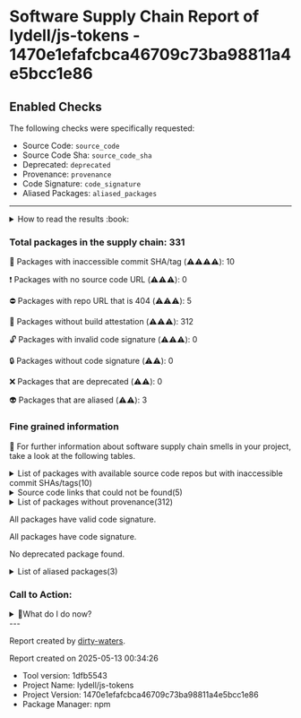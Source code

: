 
# Software Supply Chain Report of lydell/js-tokens - 1470e1efafcbca46709c73ba98811a4e5bcc1e86

## Enabled Checks
The following checks were specifically requested:

- Source Code: `source_code`
- Source Code Sha: `source_code_sha`
- Deprecated: `deprecated`
- Provenance: `provenance`
- Code Signature: `code_signature`
- Aliased Packages: `aliased_packages`

---


<details>
    <summary>How to read the results :book: </summary>
    
 Dirty-waters has analyzed your project dependencies and found different categories for each of them:

    
 - ⚠️⚠️⚠️⚠️ : critical severity 

    
 - ⚠️⚠️⚠️ : high severity 

    
 - ⚠️⚠️: medium severity 

    
 - ⚠️: low severity 

</details>
        

 ### Total packages in the supply chain: 331


:wrench: Packages with inaccessible commit SHA/tag (⚠️⚠️⚠️⚠️): 10

:heavy_exclamation_mark: Packages with no source code URL (⚠️⚠️⚠️): 0

:no_entry: Packages with repo URL that is 404 (⚠️⚠️⚠️): 5

:black_square_button: Packages without build attestation (⚠️⚠️⚠️): 312

:unlock: Packages with invalid code signature (⚠️⚠️⚠️): 0

:lock: Packages without code signature (⚠️⚠️): 0

:x: Packages that are deprecated (⚠️⚠️): 0

:alien: Packages that are aliased (⚠️⚠️): 3


### Fine grained information

:dolphin: For further information about software supply chain smells in your project, take a look at the following tables.

<details>
<summary>List of packages with available source code repos but with inaccessible commit SHAs/tags(10)</summary>
    


| package_name                          | sha_exists   | tag_version   | is_sha   | sha                                      | tag_url   | message                          |   status_code_for_sha | parent              |
|:--------------------------------------|:-------------|:--------------|:---------|:-----------------------------------------|:----------|:---------------------------------|----------------------:|:--------------------|
| `@bcoe/v8-coverage@0.2.3`             | False        | `0.2.3`       | False    |                                          |           | No tags found in the repo        |                   200 | `[]`                |
| `@types/eslint@7.29.0`                | False        | `7.29.0`      | False    |                                          |           | Tag 7.29.0 not found in the repo |                   404 | `[]`                |
| `@types/estree@1.0.5`                 | False        | `1.0.5`       | False    |                                          |           | Tag 1.0.5 not found in the repo  |                   404 | `['rollup@4.22.4']` |
| `@types/json-schema@7.0.15`           | False        | `7.0.15`      | False    |                                          |           | Tag 7.0.15 not found in the repo |                   404 | `[]`                |
| `@types/minimist@1.2.5`               | False        | `1.2.5`       | False    |                                          |           | Tag 1.2.5 not found in the repo  |                   404 | `[]`                |
| `@types/normalize-package-data@2.4.4` | False        | `2.4.4`       | False    |                                          |           | Tag 2.4.4 not found in the repo  |                   404 | `[]`                |
| `decamelize-keys@1.1.1`               | False        | `1.1.1`       | True     | 73b6454e8d0137175c3a0195bc3a35e6194fe538 |           | Tag 1.1.1 not found in the repo  |                   404 | `[]`                |
| `keyv@4.5.4`                          | False        | `4.5.4`       | False    |                                          |           | Tag 4.5.4 not found in the repo  |                   404 | `[]`                |
| `lines-and-columns@1.2.4`             | False        | `1.2.4`       | True     | 3389156275890966091dec7611105fa5d47eb964 |           | Tag 1.2.4 not found in the repo  |                   404 | `[]`                |
| `lodash.merge@4.6.2`                  | False        | `4.6.2`       | False    |                                          |           | Tag 4.6.2 not found in the repo  |                   404 | `[]`                |
</details>

<details>
<summary>Source code links that could not be found(5)</summary>
    


|   index | package_name                 | github_url                                    | github_exists   | parent                       |
|--------:|:-----------------------------|:----------------------------------------------|:----------------|:-----------------------------|
|       1 | `@humanwhocodes/retry@0.3.0` | https://github.com/humanwhocodes/retrier      | False           | `[]`                         |
|       2 | `concat-map@0.0.1`           | https://github.com/substack/node-concat-map   | False           | `['brace-expansion@1.1.11']` |
|       3 | `file-entry-cache@8.0.0`     | https://github.com/jaredwray/file-entry-cache | False           | `[]`                         |
|       4 | `flat-cache@4.0.1`           | https://github.com/jaredwray/flat-cache       | False           | `[]`                         |
|       5 | `text-table@0.2.0`           | https://github.com/substack/text-table        | False           | `[]`                         |
</details>

<details>
<summary>List of packages without provenance(312)</summary>
    


| package_name                                  | provenance_in_version   | parent                                                                                                                                                                |
|:----------------------------------------------|:------------------------|:----------------------------------------------------------------------------------------------------------------------------------------------------------------------|
| `@ampproject/remapping@2.3.0`                 | False                   | `[]`                                                                                                                                                                  |
| `@babel/code-frame@7.24.7`                    | False                   | `[]`                                                                                                                                                                  |
| `@babel/helper-string-parser@7.24.8`          | False                   | `[]`                                                                                                                                                                  |
| `@babel/helper-validator-identifier@7.24.7`   | False                   | `[]`                                                                                                                                                                  |
| `@babel/highlight@7.24.7`                     | False                   | `[]`                                                                                                                                                                  |
| `@babel/parser@7.25.3`                        | False                   | `[]`                                                                                                                                                                  |
| `@babel/types@7.25.2`                         | False                   | `[]`                                                                                                                                                                  |
| `@bcoe/v8-coverage@0.2.3`                     | False                   | `[]`                                                                                                                                                                  |
| `@esbuild/aix-ppc64@0.21.5`                   | False                   | `[]`                                                                                                                                                                  |
| `@esbuild/android-arm64@0.21.5`               | False                   | `[]`                                                                                                                                                                  |
| `@esbuild/android-arm@0.21.5`                 | False                   | `[]`                                                                                                                                                                  |
| `@esbuild/android-x64@0.21.5`                 | False                   | `[]`                                                                                                                                                                  |
| `@esbuild/darwin-arm64@0.21.5`                | False                   | `[]`                                                                                                                                                                  |
| `@esbuild/darwin-x64@0.21.5`                  | False                   | `[]`                                                                                                                                                                  |
| `@esbuild/freebsd-arm64@0.21.5`               | False                   | `[]`                                                                                                                                                                  |
| `@esbuild/freebsd-x64@0.21.5`                 | False                   | `[]`                                                                                                                                                                  |
| `@esbuild/linux-arm64@0.21.5`                 | False                   | `[]`                                                                                                                                                                  |
| `@esbuild/linux-arm@0.21.5`                   | False                   | `[]`                                                                                                                                                                  |
| `@esbuild/linux-ia32@0.21.5`                  | False                   | `[]`                                                                                                                                                                  |
| `@esbuild/linux-loong64@0.21.5`               | False                   | `[]`                                                                                                                                                                  |
| `@esbuild/linux-mips64el@0.21.5`              | False                   | `[]`                                                                                                                                                                  |
| `@esbuild/linux-ppc64@0.21.5`                 | False                   | `[]`                                                                                                                                                                  |
| `@esbuild/linux-riscv64@0.21.5`               | False                   | `[]`                                                                                                                                                                  |
| `@esbuild/linux-s390x@0.21.5`                 | False                   | `[]`                                                                                                                                                                  |
| `@esbuild/linux-x64@0.21.5`                   | False                   | `[]`                                                                                                                                                                  |
| `@esbuild/netbsd-x64@0.21.5`                  | False                   | `[]`                                                                                                                                                                  |
| `@esbuild/openbsd-x64@0.21.5`                 | False                   | `[]`                                                                                                                                                                  |
| `@esbuild/sunos-x64@0.21.5`                   | False                   | `[]`                                                                                                                                                                  |
| `@esbuild/win32-arm64@0.21.5`                 | False                   | `[]`                                                                                                                                                                  |
| `@esbuild/win32-ia32@0.21.5`                  | False                   | `[]`                                                                                                                                                                  |
| `@esbuild/win32-x64@0.21.5`                   | False                   | `[]`                                                                                                                                                                  |
| `@eslint-community/eslint-utils@4.4.0`        | False                   | `[]`                                                                                                                                                                  |
| `@eslint-community/regexpp@4.11.0`            | False                   | `[]`                                                                                                                                                                  |
| `@eslint/js@9.9.0`                            | False                   | `['eslint@9.9.0']`                                                                                                                                                    |
| `@eslint/object-schema@2.1.4`                 | False                   | `[]`                                                                                                                                                                  |
| `@humanwhocodes/module-importer@1.0.1`        | False                   | `[]`                                                                                                                                                                  |
| `@humanwhocodes/retry@0.3.0`                  | False                   | `[]`                                                                                                                                                                  |
| `@isaacs/cliui@8.0.2`                         | False                   | `[]`                                                                                                                                                                  |
| `@istanbuljs/schema@0.1.3`                    | False                   | `[]`                                                                                                                                                                  |
| `@jest/schemas@29.6.3`                        | False                   | `[]`                                                                                                                                                                  |
| `@jridgewell/gen-mapping@0.3.5`               | False                   | `[]`                                                                                                                                                                  |
| `@jridgewell/resolve-uri@3.1.2`               | False                   | `[]`                                                                                                                                                                  |
| `@jridgewell/set-array@1.2.1`                 | False                   | `[]`                                                                                                                                                                  |
| `@jridgewell/sourcemap-codec@1.5.0`           | False                   | `[]`                                                                                                                                                                  |
| `@jridgewell/trace-mapping@0.3.25`            | False                   | `[]`                                                                                                                                                                  |
| `@nodelib/fs.scandir@2.1.5`                   | False                   | `['@nodelib/fs.walk@1.2.8']`                                                                                                                                          |
| `@nodelib/fs.stat@2.0.5`                      | False                   | `['@nodelib/fs.scandir@2.1.5']`                                                                                                                                       |
| `@nodelib/fs.walk@1.2.8`                      | False                   | `[]`                                                                                                                                                                  |
| `@pkgjs/parseargs@0.11.0`                     | False                   | `[]`                                                                                                                                                                  |
| `@rollup/rollup-android-arm-eabi@4.22.4`      | False                   | `[]`                                                                                                                                                                  |
| `@rollup/rollup-android-arm64@4.22.4`         | False                   | `[]`                                                                                                                                                                  |
| `@rollup/rollup-darwin-arm64@4.22.4`          | False                   | `[]`                                                                                                                                                                  |
| `@rollup/rollup-darwin-x64@4.22.4`            | False                   | `[]`                                                                                                                                                                  |
| `@rollup/rollup-linux-arm-gnueabihf@4.22.4`   | False                   | `[]`                                                                                                                                                                  |
| `@rollup/rollup-linux-arm-musleabihf@4.22.4`  | False                   | `[]`                                                                                                                                                                  |
| `@rollup/rollup-linux-arm64-gnu@4.22.4`       | False                   | `[]`                                                                                                                                                                  |
| `@rollup/rollup-linux-arm64-musl@4.22.4`      | False                   | `[]`                                                                                                                                                                  |
| `@rollup/rollup-linux-powerpc64le-gnu@4.22.4` | False                   | `[]`                                                                                                                                                                  |
| `@rollup/rollup-linux-riscv64-gnu@4.22.4`     | False                   | `[]`                                                                                                                                                                  |
| `@rollup/rollup-linux-s390x-gnu@4.22.4`       | False                   | `[]`                                                                                                                                                                  |
| `@rollup/rollup-linux-x64-gnu@4.22.4`         | False                   | `[]`                                                                                                                                                                  |
| `@rollup/rollup-linux-x64-musl@4.22.4`        | False                   | `[]`                                                                                                                                                                  |
| `@rollup/rollup-win32-arm64-msvc@4.22.4`      | False                   | `[]`                                                                                                                                                                  |
| `@rollup/rollup-win32-ia32-msvc@4.22.4`       | False                   | `[]`                                                                                                                                                                  |
| `@rollup/rollup-win32-x64-msvc@4.22.4`        | False                   | `[]`                                                                                                                                                                  |
| `@sinclair/typebox@0.27.8`                    | False                   | `[]`                                                                                                                                                                  |
| `@tsd/typescript@5.4.5`                       | False                   | `[]`                                                                                                                                                                  |
| `@types/eslint@7.29.0`                        | False                   | `[]`                                                                                                                                                                  |
| `@types/estree@1.0.5`                         | False                   | `['rollup@4.22.4']`                                                                                                                                                   |
| `@types/json-schema@7.0.15`                   | False                   | `[]`                                                                                                                                                                  |
| `@types/minimist@1.2.5`                       | False                   | `[]`                                                                                                                                                                  |
| `@types/normalize-package-data@2.4.4`         | False                   | `[]`                                                                                                                                                                  |
| `@typescript-eslint/scope-manager@8.1.0`      | False                   | `['@typescript-eslint/utils@8.1.0']`                                                                                                                                  |
| `@typescript-eslint/types@8.1.0`              | False                   | `['@typescript-eslint/visitor-keys@8.1.0', '@typescript-eslint/scope-manager@8.1.0', '@typescript-eslint/utils@8.1.0', '@typescript-eslint/typescript-estree@8.1.0']` |
| `@typescript-eslint/typescript-estree@8.1.0`  | False                   | `['@typescript-eslint/utils@8.1.0']`                                                                                                                                  |
| `@typescript-eslint/utils@8.1.0`              | False                   | `[]`                                                                                                                                                                  |
| `@typescript-eslint/visitor-keys@8.1.0`       | False                   | `['@typescript-eslint/scope-manager@8.1.0', '@typescript-eslint/typescript-estree@8.1.0']`                                                                            |
| `@vitest/eslint-plugin@1.0.3`                 | False                   | `[]`                                                                                                                                                                  |
| `acorn-jsx@5.3.2`                             | False                   | `[]`                                                                                                                                                                  |
| `acorn@8.12.1`                                | False                   | `[]`                                                                                                                                                                  |
| `ajv@6.12.6`                                  | False                   | `[]`                                                                                                                                                                  |
| `ansi-escapes@4.3.2`                          | False                   | `[]`                                                                                                                                                                  |
| `ansi-regex@5.0.1`                            | False                   | `[]`                                                                                                                                                                  |
| `ansi-regex@6.0.1`                            | False                   | `[]`                                                                                                                                                                  |
| `ansi-styles@3.2.1`                           | False                   | `[]`                                                                                                                                                                  |
| `ansi-styles@4.3.0`                           | False                   | `[]`                                                                                                                                                                  |
| `ansi-styles@5.2.0`                           | False                   | `[]`                                                                                                                                                                  |
| `ansi-styles@6.2.1`                           | False                   | `[]`                                                                                                                                                                  |
| `argparse@2.0.1`                              | False                   | `[]`                                                                                                                                                                  |
| `array-union@2.1.0`                           | False                   | `[]`                                                                                                                                                                  |
| `arrify@1.0.1`                                | False                   | `[]`                                                                                                                                                                  |
| `assertion-error@2.0.1`                       | False                   | `[]`                                                                                                                                                                  |
| `balanced-match@1.0.2`                        | False                   | `[]`                                                                                                                                                                  |
| `brace-expansion@1.1.11`                      | False                   | `[]`                                                                                                                                                                  |
| `brace-expansion@2.0.1`                       | False                   | `[]`                                                                                                                                                                  |
| `braces@3.0.3`                                | False                   | `[]`                                                                                                                                                                  |
| `cac@6.7.14`                                  | False                   | `[]`                                                                                                                                                                  |
| `callsites@3.1.0`                             | False                   | `[]`                                                                                                                                                                  |
| `camelcase-keys@6.2.2`                        | False                   | `[]`                                                                                                                                                                  |
| `camelcase@5.3.1`                             | False                   | `[]`                                                                                                                                                                  |
| `chai@5.1.1`                                  | False                   | `[]`                                                                                                                                                                  |
| `chalk@2.4.2`                                 | False                   | `[]`                                                                                                                                                                  |
| `chalk@4.1.2`                                 | False                   | `[]`                                                                                                                                                                  |
| `check-error@2.1.1`                           | False                   | `[]`                                                                                                                                                                  |
| `coffeescript@2.7.0`                          | False                   | `[]`                                                                                                                                                                  |
| `color-convert@1.9.3`                         | False                   | `[]`                                                                                                                                                                  |
| `color-convert@2.0.1`                         | False                   | `[]`                                                                                                                                                                  |
| `color-name@1.1.3`                            | False                   | `['color-convert@1.9.3']`                                                                                                                                             |
| `color-name@1.1.4`                            | False                   | `[]`                                                                                                                                                                  |
| `concat-map@0.0.1`                            | False                   | `['brace-expansion@1.1.11']`                                                                                                                                          |
| `cross-spawn@7.0.3`                           | False                   | `[]`                                                                                                                                                                  |
| `debug@4.3.6`                                 | False                   | `[]`                                                                                                                                                                  |
| `decamelize-keys@1.1.1`                       | False                   | `[]`                                                                                                                                                                  |
| `decamelize@1.2.0`                            | False                   | `[]`                                                                                                                                                                  |
| `deep-eql@5.0.2`                              | False                   | `[]`                                                                                                                                                                  |
| `deep-is@0.1.4`                               | False                   | `[]`                                                                                                                                                                  |
| `diff-sequences@29.6.3`                       | False                   | `[]`                                                                                                                                                                  |
| `dir-glob@3.0.1`                              | False                   | `[]`                                                                                                                                                                  |
| `eastasianwidth@0.2.0`                        | False                   | `[]`                                                                                                                                                                  |
| `emoji-regex@8.0.0`                           | False                   | `[]`                                                                                                                                                                  |
| `emoji-regex@9.2.2`                           | False                   | `[]`                                                                                                                                                                  |
| `error-ex@1.3.2`                              | False                   | `[]`                                                                                                                                                                  |
| `esbuild@0.21.5`                              | False                   | `[]`                                                                                                                                                                  |
| `escape-string-regexp@1.0.5`                  | False                   | `[]`                                                                                                                                                                  |
| `escape-string-regexp@4.0.0`                  | False                   | `[]`                                                                                                                                                                  |
| `eslint-formatter-pretty@4.1.0`               | False                   | `[]`                                                                                                                                                                  |
| `eslint-rule-docs@1.1.235`                    | False                   | `[]`                                                                                                                                                                  |
| `eslint@9.9.0`                                | False                   | `[]`                                                                                                                                                                  |
| `esquery@1.6.0`                               | False                   | `[]`                                                                                                                                                                  |
| `esrecurse@4.3.0`                             | False                   | `[]`                                                                                                                                                                  |
| `estraverse@5.3.0`                            | False                   | `[]`                                                                                                                                                                  |
| `estree-walker@3.0.3`                         | False                   | `[]`                                                                                                                                                                  |
| `esutils@2.0.3`                               | False                   | `[]`                                                                                                                                                                  |
| `everything.js@1.0.3`                         | False                   | `[]`                                                                                                                                                                  |
| `execa@8.0.1`                                 | False                   | `[]`                                                                                                                                                                  |
| `fast-deep-equal@3.1.3`                       | False                   | `[]`                                                                                                                                                                  |
| `fast-glob@3.3.2`                             | False                   | `[]`                                                                                                                                                                  |
| `fast-json-stable-stringify@2.1.0`            | False                   | `[]`                                                                                                                                                                  |
| `fast-levenshtein@2.0.6`                      | False                   | `[]`                                                                                                                                                                  |
| `fastq@1.17.1`                                | False                   | `[]`                                                                                                                                                                  |
| `file-entry-cache@8.0.0`                      | False                   | `[]`                                                                                                                                                                  |
| `fill-range@7.1.1`                            | False                   | `[]`                                                                                                                                                                  |
| `find-up@4.1.0`                               | False                   | `[]`                                                                                                                                                                  |
| `find-up@5.0.0`                               | False                   | `[]`                                                                                                                                                                  |
| `flat-cache@4.0.1`                            | False                   | `[]`                                                                                                                                                                  |
| `flatted@3.3.1`                               | False                   | `[]`                                                                                                                                                                  |
| `foreground-child@3.3.0`                      | False                   | `[]`                                                                                                                                                                  |
| `fsevents@2.3.3`                              | False                   | `[]`                                                                                                                                                                  |
| `function-bind@1.1.2`                         | False                   | `[]`                                                                                                                                                                  |
| `get-func-name@2.0.2`                         | False                   | `[]`                                                                                                                                                                  |
| `get-stream@8.0.1`                            | False                   | `[]`                                                                                                                                                                  |
| `glob-parent@5.1.2`                           | False                   | `[]`                                                                                                                                                                  |
| `glob-parent@6.0.2`                           | False                   | `[]`                                                                                                                                                                  |
| `glob@10.4.5`                                 | False                   | `[]`                                                                                                                                                                  |
| `globals@14.0.0`                              | False                   | `[]`                                                                                                                                                                  |
| `globby@11.1.0`                               | False                   | `[]`                                                                                                                                                                  |
| `hard-rejection@2.1.0`                        | False                   | `[]`                                                                                                                                                                  |
| `has-flag@3.0.0`                              | False                   | `[]`                                                                                                                                                                  |
| `has-flag@4.0.0`                              | False                   | `[]`                                                                                                                                                                  |
| `hasown@2.0.2`                                | False                   | `[]`                                                                                                                                                                  |
| `hosted-git-info@2.8.9`                       | False                   | `[]`                                                                                                                                                                  |
| `hosted-git-info@4.1.0`                       | False                   | `[]`                                                                                                                                                                  |
| `html-escaper@2.0.2`                          | False                   | `[]`                                                                                                                                                                  |
| `human-signals@5.0.0`                         | False                   | `[]`                                                                                                                                                                  |
| `ignore@5.3.2`                                | False                   | `[]`                                                                                                                                                                  |
| `import-fresh@3.3.0`                          | False                   | `[]`                                                                                                                                                                  |
| `imurmurhash@0.1.4`                           | False                   | `[]`                                                                                                                                                                  |
| `indent-string@4.0.0`                         | False                   | `[]`                                                                                                                                                                  |
| `irregular-plurals@3.5.0`                     | False                   | `[]`                                                                                                                                                                  |
| `is-arrayish@0.2.1`                           | False                   | `[]`                                                                                                                                                                  |
| `is-core-module@2.15.0`                       | False                   | `[]`                                                                                                                                                                  |
| `is-extglob@2.1.1`                            | False                   | `[]`                                                                                                                                                                  |
| `is-fullwidth-code-point@3.0.0`               | False                   | `[]`                                                                                                                                                                  |
| `is-glob@4.0.3`                               | False                   | `[]`                                                                                                                                                                  |
| `is-number@7.0.0`                             | False                   | `[]`                                                                                                                                                                  |
| `is-path-inside@3.0.3`                        | False                   | `[]`                                                                                                                                                                  |
| `is-plain-obj@1.1.0`                          | False                   | `[]`                                                                                                                                                                  |
| `is-stream@3.0.0`                             | False                   | `[]`                                                                                                                                                                  |
| `is-unicode-supported@0.1.0`                  | False                   | `[]`                                                                                                                                                                  |
| `isexe@2.0.0`                                 | False                   | `[]`                                                                                                                                                                  |
| `istanbul-lib-coverage@3.2.2`                 | False                   | `[]`                                                                                                                                                                  |
| `istanbul-lib-report@3.0.1`                   | False                   | `[]`                                                                                                                                                                  |
| `istanbul-lib-source-maps@5.0.6`              | False                   | `[]`                                                                                                                                                                  |
| `istanbul-reports@3.1.7`                      | False                   | `[]`                                                                                                                                                                  |
| `jackspeak@3.4.3`                             | False                   | `[]`                                                                                                                                                                  |
| `jest-diff@29.7.0`                            | False                   | `[]`                                                                                                                                                                  |
| `jest-get-type@29.6.3`                        | False                   | `[]`                                                                                                                                                                  |
| `js-tokens@4.0.0`                             | False                   | `[]`                                                                                                                                                                  |
| `js-yaml@4.1.0`                               | False                   | `[]`                                                                                                                                                                  |
| `json-buffer@3.0.1`                           | False                   | `['keyv@4.5.4']`                                                                                                                                                      |
| `json-parse-even-better-errors@2.3.1`         | False                   | `[]`                                                                                                                                                                  |
| `json-schema-traverse@0.4.1`                  | False                   | `[]`                                                                                                                                                                  |
| `json-stable-stringify-without-jsonify@1.0.1` | False                   | `[]`                                                                                                                                                                  |
| `keyv@4.5.4`                                  | False                   | `[]`                                                                                                                                                                  |
| `kind-of@6.0.3`                               | False                   | `[]`                                                                                                                                                                  |
| `levn@0.4.1`                                  | False                   | `[]`                                                                                                                                                                  |
| `lines-and-columns@1.2.4`                     | False                   | `[]`                                                                                                                                                                  |
| `locate-path@5.0.0`                           | False                   | `[]`                                                                                                                                                                  |
| `locate-path@6.0.0`                           | False                   | `[]`                                                                                                                                                                  |
| `lodash.merge@4.6.2`                          | False                   | `[]`                                                                                                                                                                  |
| `log-symbols@4.1.0`                           | False                   | `[]`                                                                                                                                                                  |
| `lru-cache@10.4.3`                            | False                   | `[]`                                                                                                                                                                  |
| `lru-cache@6.0.0`                             | False                   | `[]`                                                                                                                                                                  |
| `magic-string@0.30.11`                        | False                   | `[]`                                                                                                                                                                  |
| `magicast@0.3.4`                              | False                   | `[]`                                                                                                                                                                  |
| `make-dir@4.0.0`                              | False                   | `[]`                                                                                                                                                                  |
| `map-obj@1.0.1`                               | False                   | `[]`                                                                                                                                                                  |
| `map-obj@4.3.0`                               | False                   | `[]`                                                                                                                                                                  |
| `meow@9.0.0`                                  | False                   | `[]`                                                                                                                                                                  |
| `merge-stream@2.0.0`                          | False                   | `[]`                                                                                                                                                                  |
| `merge2@1.4.1`                                | False                   | `[]`                                                                                                                                                                  |
| `micromatch@4.0.7`                            | False                   | `[]`                                                                                                                                                                  |
| `mimic-fn@4.0.0`                              | False                   | `[]`                                                                                                                                                                  |
| `min-indent@1.0.1`                            | False                   | `[]`                                                                                                                                                                  |
| `minimatch@3.1.2`                             | False                   | `[]`                                                                                                                                                                  |
| `minimatch@9.0.5`                             | False                   | `[]`                                                                                                                                                                  |
| `minimist-options@4.1.0`                      | False                   | `['meow@9.0.0']`                                                                                                                                                      |
| `minipass@7.1.2`                              | False                   | `[]`                                                                                                                                                                  |
| `ms@2.1.2`                                    | False                   | `['debug@4.3.6']`                                                                                                                                                     |
| `nanoid@3.3.7`                                | False                   | `[]`                                                                                                                                                                  |
| `natural-compare@1.4.0`                       | False                   | `[]`                                                                                                                                                                  |
| `normalize-package-data@2.5.0`                | False                   | `[]`                                                                                                                                                                  |
| `normalize-package-data@3.0.3`                | False                   | `[]`                                                                                                                                                                  |
| `npm-run-path@5.3.0`                          | False                   | `[]`                                                                                                                                                                  |
| `onetime@6.0.0`                               | False                   | `[]`                                                                                                                                                                  |
| `optionator@0.9.4`                            | False                   | `[]`                                                                                                                                                                  |
| `p-limit@2.3.0`                               | False                   | `[]`                                                                                                                                                                  |
| `p-limit@3.1.0`                               | False                   | `[]`                                                                                                                                                                  |
| `p-locate@4.1.0`                              | False                   | `[]`                                                                                                                                                                  |
| `p-locate@5.0.0`                              | False                   | `[]`                                                                                                                                                                  |
| `p-try@2.2.0`                                 | False                   | `[]`                                                                                                                                                                  |
| `package-json-from-dist@1.0.0`                | False                   | `[]`                                                                                                                                                                  |
| `parent-module@1.0.1`                         | False                   | `[]`                                                                                                                                                                  |
| `parse-json@5.2.0`                            | False                   | `[]`                                                                                                                                                                  |
| `path-exists@4.0.0`                           | False                   | `[]`                                                                                                                                                                  |
| `path-key@3.1.1`                              | False                   | `[]`                                                                                                                                                                  |
| `path-key@4.0.0`                              | False                   | `[]`                                                                                                                                                                  |
| `path-parse@1.0.7`                            | False                   | `[]`                                                                                                                                                                  |
| `path-scurry@1.11.1`                          | False                   | `[]`                                                                                                                                                                  |
| `path-type@4.0.0`                             | False                   | `[]`                                                                                                                                                                  |
| `pathe@1.1.2`                                 | False                   | `[]`                                                                                                                                                                  |
| `pathval@2.0.0`                               | False                   | `[]`                                                                                                                                                                  |
| `picocolors@1.1.0`                            | False                   | `[]`                                                                                                                                                                  |
| `picomatch@2.3.1`                             | False                   | `[]`                                                                                                                                                                  |
| `plur@4.0.0`                                  | False                   | `[]`                                                                                                                                                                  |
| `postcss@8.4.47`                              | False                   | `[]`                                                                                                                                                                  |
| `prelude-ls@1.2.1`                            | False                   | `[]`                                                                                                                                                                  |
| `prettier@3.3.3`                              | False                   | `[]`                                                                                                                                                                  |
| `pretty-format@29.7.0`                        | False                   | `[]`                                                                                                                                                                  |
| `punycode@2.3.1`                              | False                   | `[]`                                                                                                                                                                  |
| `queue-microtask@1.2.3`                       | False                   | `[]`                                                                                                                                                                  |
| `quick-lru@4.0.1`                             | False                   | `[]`                                                                                                                                                                  |
| `react-is@18.3.1`                             | False                   | `[]`                                                                                                                                                                  |
| `read-pkg-up@7.0.1`                           | False                   | `[]`                                                                                                                                                                  |
| `read-pkg@5.2.0`                              | False                   | `[]`                                                                                                                                                                  |
| `redent@3.0.0`                                | False                   | `[]`                                                                                                                                                                  |
| `resolve-from@4.0.0`                          | False                   | `[]`                                                                                                                                                                  |
| `resolve@1.22.8`                              | False                   | `[]`                                                                                                                                                                  |
| `reusify@1.0.4`                               | False                   | `[]`                                                                                                                                                                  |
| `rollup@4.22.4`                               | False                   | `[]`                                                                                                                                                                  |
| `run-parallel@1.2.0`                          | False                   | `[]`                                                                                                                                                                  |
| `semver@5.7.2`                                | False                   | `[]`                                                                                                                                                                  |
| `shebang-command@2.0.0`                       | False                   | `[]`                                                                                                                                                                  |
| `shebang-regex@3.0.0`                         | False                   | `[]`                                                                                                                                                                  |
| `siginfo@2.0.0`                               | False                   | `[]`                                                                                                                                                                  |
| `signal-exit@4.1.0`                           | False                   | `[]`                                                                                                                                                                  |
| `slash@3.0.0`                                 | False                   | `[]`                                                                                                                                                                  |
| `source-map-js@1.2.1`                         | False                   | `[]`                                                                                                                                                                  |
| `spdx-correct@3.2.0`                          | False                   | `[]`                                                                                                                                                                  |
| `spdx-exceptions@2.5.0`                       | False                   | `[]`                                                                                                                                                                  |
| `spdx-expression-parse@3.0.1`                 | False                   | `[]`                                                                                                                                                                  |
| `spdx-license-ids@3.0.18`                     | False                   | `[]`                                                                                                                                                                  |
| `stackback@0.0.2`                             | False                   | `['why-is-node-running@2.3.0']`                                                                                                                                       |
| `std-env@3.7.0`                               | False                   | `[]`                                                                                                                                                                  |
| `string-width@4.2.3`                          | False                   | `[]`                                                                                                                                                                  |
| `string-width@5.1.2`                          | False                   | `[]`                                                                                                                                                                  |
| `strip-ansi@6.0.1`                            | False                   | `[]`                                                                                                                                                                  |
| `strip-ansi@7.1.0`                            | False                   | `[]`                                                                                                                                                                  |
| `strip-final-newline@3.0.0`                   | False                   | `[]`                                                                                                                                                                  |
| `strip-indent@3.0.0`                          | False                   | `[]`                                                                                                                                                                  |
| `strip-json-comments@3.1.1`                   | False                   | `[]`                                                                                                                                                                  |
| `supports-color@5.5.0`                        | False                   | `[]`                                                                                                                                                                  |
| `supports-color@7.2.0`                        | False                   | `[]`                                                                                                                                                                  |
| `supports-hyperlinks@2.3.0`                   | False                   | `[]`                                                                                                                                                                  |
| `supports-preserve-symlinks-flag@1.0.0`       | False                   | `[]`                                                                                                                                                                  |
| `test-exclude@7.0.1`                          | False                   | `[]`                                                                                                                                                                  |
| `test262-parser-tests@0.0.5`                  | False                   | `[]`                                                                                                                                                                  |
| `text-table@0.2.0`                            | False                   | `[]`                                                                                                                                                                  |
| `tinybench@2.9.0`                             | False                   | `[]`                                                                                                                                                                  |
| `tinypool@1.0.0`                              | False                   | `[]`                                                                                                                                                                  |
| `tinyrainbow@1.2.0`                           | False                   | `[]`                                                                                                                                                                  |
| `tinyspy@3.0.0`                               | False                   | `[]`                                                                                                                                                                  |
| `to-fast-properties@2.0.0`                    | False                   | `[]`                                                                                                                                                                  |
| `to-regex-range@5.0.1`                        | False                   | `[]`                                                                                                                                                                  |
| `trim-newlines@3.0.1`                         | False                   | `[]`                                                                                                                                                                  |
| `tsd@0.31.1`                                  | False                   | `[]`                                                                                                                                                                  |
| `type-check@0.4.0`                            | False                   | `[]`                                                                                                                                                                  |
| `type-fest@0.18.1`                            | False                   | `[]`                                                                                                                                                                  |
| `type-fest@0.21.3`                            | False                   | `[]`                                                                                                                                                                  |
| `type-fest@0.6.0`                             | False                   | `[]`                                                                                                                                                                  |
| `type-fest@0.8.1`                             | False                   | `[]`                                                                                                                                                                  |
| `typescript@5.5.4`                            | False                   | `[]`                                                                                                                                                                  |
| `uri-js@4.4.1`                                | False                   | `[]`                                                                                                                                                                  |
| `validate-npm-package-license@3.0.4`          | False                   | `[]`                                                                                                                                                                  |
| `which@2.0.2`                                 | False                   | `[]`                                                                                                                                                                  |
| `why-is-node-running@2.3.0`                   | False                   | `[]`                                                                                                                                                                  |
| `word-wrap@1.2.5`                             | False                   | `[]`                                                                                                                                                                  |
| `wrap-ansi@7.0.0`                             | False                   | `[]`                                                                                                                                                                  |
| `wrap-ansi@8.1.0`                             | False                   | `[]`                                                                                                                                                                  |
| `yallist@4.0.0`                               | False                   | `[]`                                                                                                                                                                  |
| `yargs-parser@20.2.9`                         | False                   | `[]`                                                                                                                                                                  |
| `yocto-queue@0.1.0`                           | False                   | `[]`                                                                                                                                                                  |
</details>

All packages have valid code signature.

All packages have code signature.

No deprecated package found.

<details>
<summary>List of aliased packages(3)</summary>
    


| package_name         | aliased_package_name   | parent   |
|:---------------------|:-----------------------|:---------|
| `string-width@4.2.3` | `string-width-cjs`     | `[]`     |
| `strip-ansi@6.0.1`   | `strip-ansi-cjs`       | `[]`     |
| `wrap-ansi@7.0.0`    | `wrap-ansi-cjs`        | `[]`     |
</details>

### Call to Action:

<details>
<summary>👻What do I do now? </summary>


For packages **without source code & accessible SHA/release tags**:

- **Why?** Missing or inaccessible source code makes it impossible to audit the package for security vulnerabilities or malicious code.

1. Pull Request to the maintainer of dependency, requesting correct repository metadata and proper versioning/tagging. 


For **deprecated** packages:

- **Why?** Deprecated packages may contain known security issues and are no longer maintained, putting your project at risk.

1. Confirm the maintainer's deprecation intention 
2. Check for not deprecated versions

For packages **without code signature**:

- **Why?** Code signatures help verify the authenticity and integrity of the package, ensuring it hasn't been tampered with.

1. Open an issue in the dependency's repository to request the inclusion of code signature in the CI/CD pipeline. 


For packages **with invalid code signature**:

- **Why?** Invalid signatures could indicate tampering or compromised build processes.

1. It's recommended to verify the code signature and contact the maintainer to fix the issue.

For packages **without provenance**:

- **Why?** Without provenance, there's no way to verify that the package was built from the claimed source code, making supply chain attacks possible.

1. Open an issue in the dependency's repository to request the inclusion of provenance and build attestation in the CI/CD pipeline.

For packages that are **aliased**:

- **Why?** Aliased packages may hide malicious dependencies under seemingly legitimate names.

1. Check the aliased package and its repository to verify the alias is not malicious.
</details>
---

Report created by [dirty-waters](https://github.com/chains-project/dirty-waters/).

Report created on 2025-05-13 00:34:26
- Tool version: 1dfb5543
- Project Name: lydell/js-tokens
- Project Version: 1470e1efafcbca46709c73ba98811a4e5bcc1e86
- Package Manager: npm
